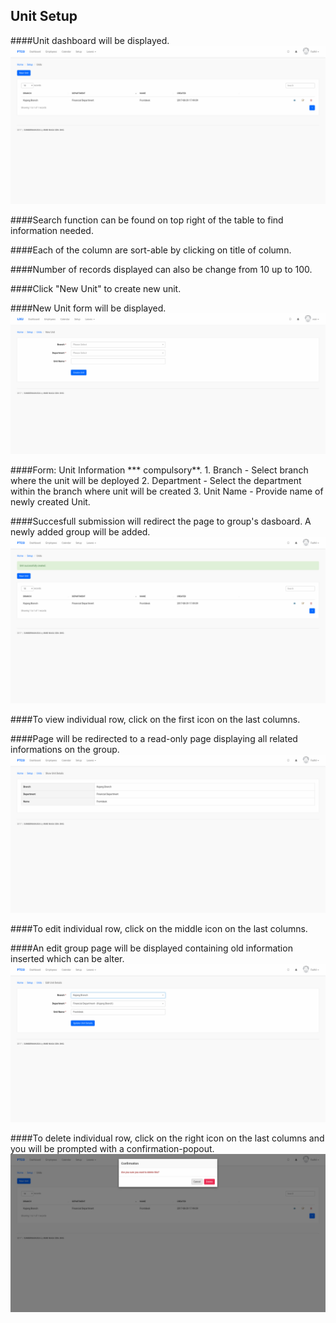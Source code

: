 ## Unit Setup

####Unit dashboard will be displayed.
![Unit Dashboard](/Images/Unit/unit_dashboard.png)

####Search function can be found on top right of the table to find information needed.

####Each of the column are sort-able by clicking on title of column.

####Number of records displayed can also be change from 10 up to 100.

####Click "New Unit" to create new unit.

####New Unit form will be displayed.
![Unit Create](/Images/Unit/unit_create.png)

####Form: Unit Information *** compulsory**.
        1. Branch
            - Select branch where the unit will be deployed
        2. Department
            - Select the department within the branch where unit will be created
        3. Unit Name
            - Provide name of newly created Unit.

####Succesfull submission will redirect the page to group's dasboard. A newly added group will be added.
![Unit Success](/Images/Unit/unit_success.png)

####To view individual row, click on the first icon on the last columns.

####Page will be redirected to a read-only page displaying all related informations on the group.
![Unit Show](/Images/Unit/unit_show.png)

####To edit individual row, click on the middle icon on the last columns.

####An edit group page will be displayed containing old information inserted which can be alter.
![Unit Edit](/Images/Unit/unit_edit.png)

####To delete individual row, click on the right icon on the last columns and you will be prompted with a confirmation-popout.
![Unit Delete](/Images/Unit/unit_delete.png)



